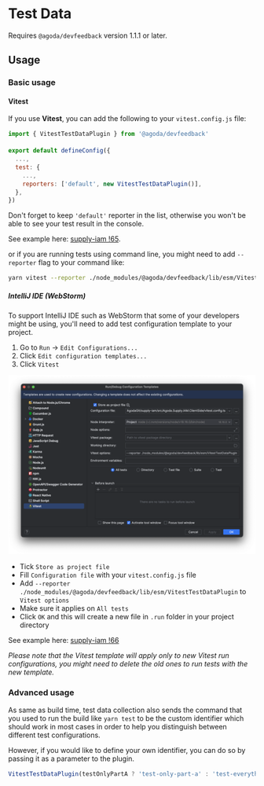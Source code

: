 # Test Data

Requires `@agoda/devfeedback` version 1.1.1 or later.

## Usage

### Basic usage

#### Vitest

If you use **Vitest**, you can add the following to your `vitest.config.js` file:

```javascript
import { VitestTestDataPlugin } from '@agoda/devfeedback'

export default defineConfig({
  ...,
  test: {
    ...,
    reporters: ['default', new VitestTestDataPlugin()],
  },
})
```

Don't forget to keep `'default'` reporter in the list, otherwise you won't be able to see your test result in the console.

See example here: [supply-iam !65](https://gitlab.agodadev.io/full-stack/ycs/supply-iam/-/merge_requests/65/).

or if you are running tests using command line, you might need to add `--reporter` flag to your command like:

```bash
yarn vitest --reporter ./node_modules/@agoda/devfeedback/lib/esm/VitestTestDataPlugin run
```

##### IntelliJ IDE (WebStorm)

To support IntelliJ IDE such as WebStorm that some of your developers might be using, you'll need to add test configuration template to your project.

1. Go to `Run` -> `Edit Configurations...`
2. Click `Edit configuration templates...`
3. Click `Vitest`

<img
  src="images/vitest_run_configuration_templates.png"
  alt="Vitest Run Configuration Templates Window" width="800" />

- Tick `Store as project file`
- Fill `Configuration file` with your `vitest.config.js` file
- Add `--reporter ./node_modules/@agoda/devfeedback/lib/esm/VitestTestDataPlugin` to `Vitest options`
- Make sure it applies on `All tests`
- Click `OK` and this will create a new file in `.run` folder in your project directory

See example here: [supply-iam !66](https://gitlab.agodadev.io/full-stack/ycs/supply-iam/-/merge_requests/66)

_Please note that the Vitest template will apply only to new Vitest run configurations, you might need to delete the old ones to run tests with the new template._

### Advanced usage

As same as build time, test data collection also sends the command that you used to run the build like `yarn test` to be the custom identifier which should work in most cases in order to help you distinguish between different test configurations.

However, if you would like to define your own identifier, you can do so by passing it as a parameter to the plugin.

```javascript
VitestTestDataPlugin(testOnlyPartA ? 'test-only-part-a' : 'test-everything');
```
